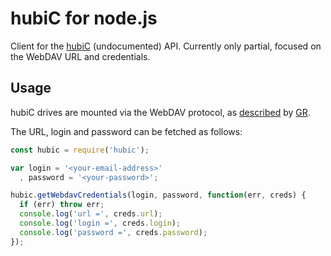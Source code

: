 # hubiC for node.js

Client for the [hubiC][hubic] (undocumented) API. Currently only partial,
focused on the WebDAV URL and credentials.

## Usage

hubiC drives are mounted via the WebDAV protocol, as [described][protocol] by
[GR](http://protocol-hacking.org/).

The URL, login and password can be fetched as follows:

```javascript
const hubic = require('hubic');

var login = '<your-email-address>'
  , password = '<your-password>';

hubic.getWebdavCredentials(login, password, function(err, creds) {
  if (err) throw err;
  console.log('url =', creds.url);
  console.log('login =', creds.login);
  console.log('password =', creds.password);
});
```

[hubic]: http://www.ovh.fr/hubiC/
[protocol]: http://www.protocol-hacking.org/post/2012/01/29/Hubic%2C-maintenant-vraiment-ubiquitous
